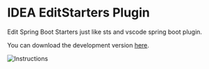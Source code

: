 # IDEA EditStarters Plugin

Edit Spring Boot Starters just like sts and vscode spring boot plugin.

You can download the development version [here](https://github.com/Hdzi/idea-editstarters-plugin/issues/2).

![Instructions](https://user-images.githubusercontent.com/12962462/51070791-06f83480-1682-11e9-80b7-473b6db0c7f4.gif)